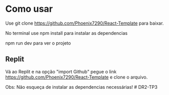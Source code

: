 # Como usar

Use git clone <https://github.com/Phoenix7290/React-Template> para baixar.

No terminal use npm install para instalar as dependencias

npm run dev para ver o projeto

## Replit

Vá ao Replit e na opção "import Github" pegue o link <https://github.com/Phoenix7290/React-Template> e clone o arquivo.

Obs: Não esqueça de instalar as dependencias necessárias!
#   D R 2 - T P 3  
 